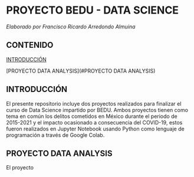 # PROYECTO BEDU - DATA SCIENCE
*Elaborado por Francisco Ricardo Arredondo Almuina*

## CONTENIDO

[INTRODUCCIÓN](#INTRODUCCIÓN)

[PROYECTO DATA ANALYSIS](#PROYECTO DATA ANALYSIS)

## INTRODUCCIÓN
El presente repositorio incluye dos proyectos realizados para finalizar el curso de Data Science impartido por BEDU. Ambos proyectos tienen como tema en común los delitos cometidos en México durante el periodo de 2015-2021 y el impacto ocasionado a consecuencia del COVID-19, estos fueron realizados en Jupyter Notebook usando Python como lenguaje de programación a través de Google Colab. 

## PROYECTO DATA ANALYSIS
El proyecto
